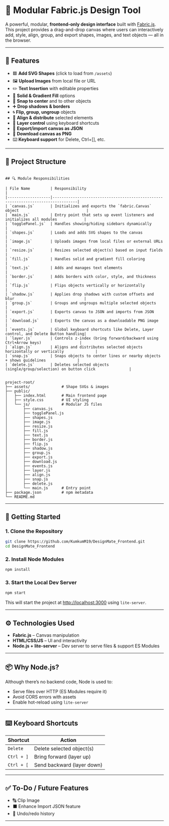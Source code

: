 # 🎨 Modular Fabric.js Design Tool

A powerful, modular, **frontend-only design interface** built with [Fabric.js](https://fabricjs.com/). This project provides a drag-and-drop canvas where users can interactively add, style, align, group, and export shapes, images, and text objects — all in the browser.

---

## 📌 Features

- 🟦 **Add SVG Shapes** (click to load from `/assets`)
- 🖼 **Upload Images** from local file or URL
- ✏️ **Text Insertion** with editable properties
- 🎨 **Solid & Gradient Fill** options
- 🧲 **Snap to center** and to other objects
- ➕ **Drop shadows & borders**
- 🌀 **Flip, group, ungroup** objects
- 🧭 **Align & distribute** selected elements
- 🧱 **Layer control** using keyboard shortcuts
- 💾 **Export/import canvas as JSON**
- 📸 **Download canvas as PNG**
- ⌨️ **Keyboard support** for Delete, Ctrl+[], etc.

---

## 📁 Project Structure

```

## 🔍 Module Responsibilities

| File Name         | Responsibility                                                                 |
|-------------------|---------------------------------------------------------------------------------|
| `canvas.js`       | Initializes and exports the `fabric.Canvas` object                              |
| `main.js`         | Entry point that sets up event listeners and initializes all modules            |
| `togglePanel.js`  | Handles showing/hiding sidebars dynamically                                     |
| `shapes.js`       | Loads and adds SVG shapes to the canvas                                         |
| `image.js`        | Uploads images from local files or external URLs                                |
| `resize.js`       | Resizes selected object(s) based on input fields                                |
| `fill.js`         | Handles solid and gradient fill coloring                                        |
| `text.js`         | Adds and manages text elements                                                  |
| `border.js`       | Adds borders with color, style, and thickness                                   |
| `flip.js`         | Flips objects vertically or horizontally                                        |
| `shadow.js`       | Applies drop shadows with custom offsets and blur                               |
| `group.js`        | Groups and ungroups multiple selected objects                                   |
| `export.js`       | Exports canvas to JSON and imports from JSON                                    |
| `download.js`     | Exports the canvas as a downloadable PNG image                                  |
| `events.js`       | Global keyboard shortcuts like Delete, Layer control, and Delete Button handling|
| `layer.js`        | Controls z-index (bring forward/backward using Ctrl+Arrow keys)                 |
| `align.js`        | Aligns and distributes selected objects horizontally or vertically              |
| `snap.js`         | Snaps objects to center lines or nearby objects + shows guidelines              |
| `delete.js`       | Deletes selected objects (single/group/selection) on button click               |


project-root/
├── assets/              # Shape SVGs & images
├── public/
│   ├── index.html       # Main frontend page
│   ├── style.css        # UI styling
│   └── js/              # Modular JS files
│       ├── canvas.js
│       ├── togglePanel.js
│       ├── shapes.js
│       ├── image.js
│       ├── resize.js
│       ├── fill.js
│       ├── text.js
│       ├── border.js
│       ├── flip.js
│       ├── shadow.js
│       ├── group.js
│       ├── export.js
│       ├── download.js
│       ├── events.js
│       ├── layer.js
│       ├── align.js
│       ├── snap.js
│       ├── delete.js
│       └── main.js      # Entry point
├── package.json         # npm metadata
└── README.md
```

---

## 🚀 Getting Started

### 1. Clone the Repository

```bash
git clone https://github.com/KumkumM19/DesignMate_Frontend.git
cd DesignMate_Frontend
```

### 2. Install Node Modules

```bash
npm install
```

### 3. Start the Local Dev Server

```bash
npm start
```

This will start the project at [http://localhost:3000](http://localhost:3000) using `lite-server`.

---

## ⚙️ Technologies Used

- **Fabric.js** – Canvas manipulation
- **HTML/CSS/JS** – UI and interactivity
- **Node.js + lite-server** – Dev server to serve files & support ES Modules

---

## 📦 Why Node.js?

Although there’s no backend code, Node is used to:

- Serve files over HTTP (ES Modules require it)
- Avoid CORS errors with assets
- Enable hot-reload using `lite-server`

---

## ⌨️ Keyboard Shortcuts

| Shortcut           | Action                   |
|--------------------|--------------------------|
| `Delete`           | Delete selected object(s)|
| `Ctrl + ]`         | Bring forward (layer up) |
| `Ctrl + [`         | Send backward (layer down)|

---

## ✅ To-Do / Future Features

- 🔠 Clip Image
- ⬛ Enhance Import JSON feature
- 🔁 Undo/redo history

---
